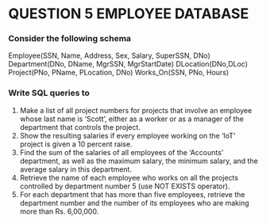 # QUESTION 5 EMPLOYEE DATABASE 

### Consider the following schema
Employee(SSN, Name, Address, Sex, Salary, SuperSSN, DNo)
Department(DNo, DName, MgrSSN, MgrStartDate)
DLocation(DNo,DLoc)
Project(PNo, PName, PLocation, DNo)
Works_On(SSN, PNo, Hours)

### Write SQL queries to 
1. Make a list of all project numbers for projects that involve an employee whose last name is ‘Scott’, either as a worker or as a manager of the department that controls the project.
2. Show the resulting salaries if every employee working on the ‘IoT’ project is given a 10 percent raise.
3. Find the sum of the salaries of all employees of the ‘Accounts’ department, as well as the maximum salary, the minimum salary, and the average salary in this department.
4. Retrieve the name of each employee who works on all the projects controlled by department number 5 (use NOT EXISTS operator).
5. For each department that has more than five employees, retrieve the department number and the number of its employees who are making more than Rs. 6,00,000.